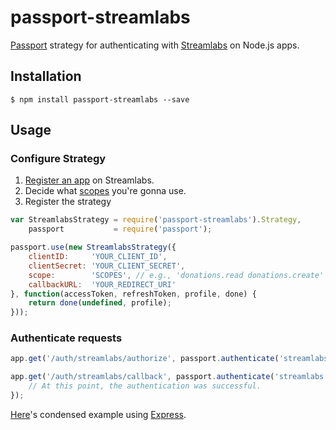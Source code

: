 # passport-streamlabs

[Passport](http://passportjs.org/) strategy for authenticating with [Streamlabs](https://streamlabs.com) on Node.js apps.

## Installation
`$ npm install passport-streamlabs --save`

## Usage
### Configure Strategy
1. [Register an app](https://streamlabs.com/dashboard/#/apps/register) on Streamlabs.
2. Decide what [scopes](https://twitchalerts.readme.io/docs/scopes) you're gonna use.
3. Register the strategy
```js
var StreamlabsStrategy = require('passport-streamlabs').Strategy,
    passport           = require('passport');

passport.use(new StreamlabsStrategy({
    clientID:     'YOUR_CLIENT_ID',
    clientSecret: 'YOUR_CLIENT_SECRET',
    scope:        'SCOPES', // e.g., 'donations.read donations.create' or ['donations.read', 'donations.create']
    callbackURL:  'YOUR_REDIRECT_URI'
}, function(accessToken, refreshToken, profile, done) {
    return done(undefined, profile);
}));
```

### Authenticate requests
```js
app.get('/auth/streamlabs/authorize', passport.authenticate('streamlabs'));

app.get('/auth/streamlabs/callback', passport.authenticate('streamlabs', { failureRedirect: '/auth/streamlabs/authorize' }), function(req, res) {
    // At this point, the authentication was successful.
});
```

[Here](https://github.com/johnRivs/passport-streamlabs/tree/master/example)'s condensed example using [Express](https://expressjs.com/).
